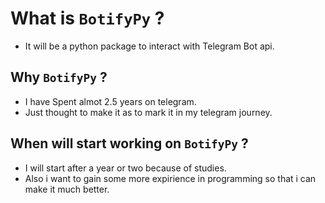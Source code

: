 # What is `BotifyPy` ?
- It will be a python package to interact with Telegram Bot api.

## Why `BotifyPy` ?
- I have Spent almot 2.5 years on telegram.
- Just thought to make it as to mark it in my telegram journey.

## When will start working on `BotifyPy` ?
- I will start after a year or two because of studies.
- Also i want to gain some more expirience in programming so that i can make it much better.
